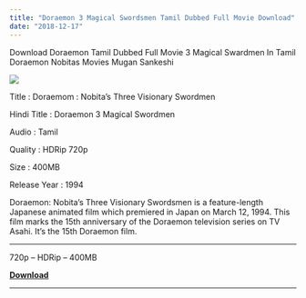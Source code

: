 ```yaml
---
title: "Doraemon 3 Magical Swordsmen Tamil Dubbed Full Movie Download"
date: "2018-12-17"
---
```


Download Doraemon Tamil Dubbed Full Movie 3 Magical Swardmen In Tamil Doraemon Nobitas Movies Mugan Sankeshi

[![](https://4.bp.blogspot.com/-emZhjzXdy7o/XBdJGw5e24I/AAAAAAAABIk/-KA912YvafgM-CFn7TNqq7P_-LqIFId3ACLcBGAs/s320/Dore{2bdbed38d32e7704a3eaa20af56e2289d0665505d01c3d892d71953ac3249a13}2B3{2bdbed38d32e7704a3eaa20af56e2289d0665505d01c3d892d71953ac3249a13}2BSward{2bdbed38d32e7704a3eaa20af56e2289d0665505d01c3d892d71953ac3249a13}2BTamilKidz.jpg)](https://4.bp.blogspot.com/-emZhjzXdy7o/XBdJGw5e24I/AAAAAAAABIk/-KA912YvafgM-CFn7TNqq7P_-LqIFId3ACLcBGAs/s1600/Dore{2bdbed38d32e7704a3eaa20af56e2289d0665505d01c3d892d71953ac3249a13}2B3{2bdbed38d32e7704a3eaa20af56e2289d0665505d01c3d892d71953ac3249a13}2BSward{2bdbed38d32e7704a3eaa20af56e2289d0665505d01c3d892d71953ac3249a13}2BTamilKidz.jpg)

Title : Doraemom : Nobita’s Three Visionary Swordmen

Hindi Title : Doraemon 3 Magical Swordmen

Audio : Tamil

Quality : HDRip 720p

Size : 400MB

Release Year : 1994

Doraemon: Nobita’s Three Visionary Swordsmen is a feature-length Japanese animated film which premiered in Japan on March 12, 1994. This film marks the 15th anniversary of the Doraemon television series on TV Asahi. It’s the 15th Doraemon film.   
  
  

* * *

  

720p – HDRip – 400MB

**[Download](https://clk.ink/zWDGLwNW)**

* * *

